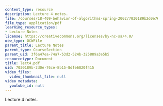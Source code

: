 ```yaml
---
content_type: resource
description: Lecture 4 notes.
file: /courses/18-409-behavior-of-algorithms-spring-2002/7030189b2d0e76ce8b158dfe6820f415_lect4.pdf
file_type: application/pdf
learning_resource_types:
- Lecture Notes
license: https://creativecommons.org/licenses/by-nc-sa/4.0/
ocw_type: OCWFile
parent_title: Lecture Notes
parent_type: CourseSection
parent_uid: 3f6a47ea-74a7-53d2-524b-325889a3e5b5
resourcetype: Document
title: lect4.pdf
uid: 7030189b-2d0e-76ce-8b15-8dfe6820f415
video_files:
  video_thumbnail_file: null
video_metadata:
  youtube_id: null
---
```

Lecture 4 notes.